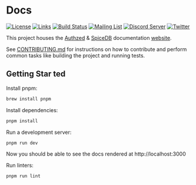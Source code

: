 # Docs

[![License](https://img.shields.io/badge/license-Apache--2.0-blue.svg "Apache 2.0 License")](https://www.apache.org/licenses/LICENSE-2.0.html)
[![Links](https://github.com/authzed/docs/actions/workflows/link-checker.yaml/badge.svg "Links")](https://github.com/authzed/docs/actions/workflows/link-checker.yaml)
[![Build Status](https://github.com/authzed/docs/workflows/Lint/badge.svg "GitHub Actions")](https://github.com/authzed/docs/actions)
[![Mailing List](https://img.shields.io/badge/email-google%20groups-4285F4 "authzed-oss@googlegroups.com")](https://groups.google.com/g/authzed-oss)
[![Discord Server](https://img.shields.io/discord/844600078504951838?color=7289da&logo=discord "Discord Server")](https://discord.gg/jTysUaxXzM)
[![Twitter](https://img.shields.io/twitter/follow/authzed?color=%23179CF0&logo=twitter&style=flat-square "@authzed on Twitter")](https://twitter.com/authzed)

This project houses the [Authzed] & [SpiceDB] documentation [website].

[Authzed]: https://authzed.com
[SpiceDB]: https://github.com/authzed/spicedb
[website]: https://authzed.com/docs

See [CONTRIBUTING.md](/CONTRIBUTING.md) for instructions on how to contribute and perform common tasks like building the project and running tests.

## Getting Star ted

Install pnpm:

```sh
brew install pnpm
```

Install dependencies:

```sh
pnpm install
```

Run a development server:

```sh
pnpm run dev
```

Now you should be able to see the docs rendered at http://localhost:3000


Run linters:

```sh
pnpm run lint
````
